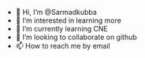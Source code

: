 - 👋 Hi, I’m @Sarmadkubba
- 👀 I’m interested in learning more
- 🌱 I’m currently learning CNE
- 💞️ I’m looking to collaborate on github
- 📫 How to reach me by email

<!---
Sarmadkubba/Sarmadkubba is a ✨ special ✨ repository because its `README.md` (this file) appears on your GitHub profile.
You can click the Preview link to take a look at your changes.
--->
